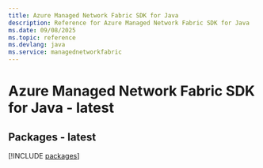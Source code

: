 ```yaml
---
title: Azure Managed Network Fabric SDK for Java
description: Reference for Azure Managed Network Fabric SDK for Java
ms.date: 09/08/2025
ms.topic: reference
ms.devlang: java
ms.service: managednetworkfabric
---
```

# Azure Managed Network Fabric SDK for Java - latest
## Packages - latest
[!INCLUDE [packages](managed-network-fabric-index.md)]